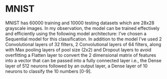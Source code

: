 # MNIST

MNIST has 60000 training and 10000 testing datasets which are 28x28 grayscale images.
In my observation, the model can be trained effectively and efficiently using the
following model architecture:
I’ve chosen a Sequential model for this classification. In addition to the model I’ve used 2
Convolutional layers of 32 filters, 2 Convolutional layers of 64 filters, along with Max
pooling layers of pool size (2x2) and Dropout layers to avoid overfitting a Flatten layer to
convert the 2 dimensional matrix of features into a vector that can be passed into a fully
connected layer i.e., the Dense layer of 512 neurons followed by an output layer, a Dense
layer of 10 neurons to classify the 10 numbers [0-9].
